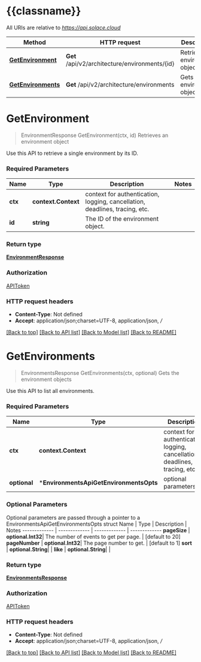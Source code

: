 # {{classname}}

All URIs are relative to *https://api.solace.cloud*

Method | HTTP request | Description
------------- | ------------- | -------------
[**GetEnvironment**](EnvironmentsApi.md#GetEnvironment) | **Get** /api/v2/architecture/environments/{id} | Retrieves an environment object
[**GetEnvironments**](EnvironmentsApi.md#GetEnvironments) | **Get** /api/v2/architecture/environments | Gets the environment objects

# **GetEnvironment**
> EnvironmentResponse GetEnvironment(ctx, id)
Retrieves an environment object

Use this API to retrieve a single environment by its ID.

### Required Parameters

Name | Type | Description  | Notes
------------- | ------------- | ------------- | -------------
 **ctx** | **context.Context** | context for authentication, logging, cancellation, deadlines, tracing, etc.
  **id** | **string**| The ID of the environment object. | 

### Return type

[**EnvironmentResponse**](EnvironmentResponse.md)

### Authorization

[APIToken](../README.md#APIToken)

### HTTP request headers

 - **Content-Type**: Not defined
 - **Accept**: application/json;charset=UTF-8, application/json, */*

[[Back to top]](#) [[Back to API list]](../README.md#documentation-for-api-endpoints) [[Back to Model list]](../README.md#documentation-for-models) [[Back to README]](../README.md)

# **GetEnvironments**
> EnvironmentsResponse GetEnvironments(ctx, optional)
Gets the environment objects

Use this API to list all environments.

### Required Parameters

Name | Type | Description  | Notes
------------- | ------------- | ------------- | -------------
 **ctx** | **context.Context** | context for authentication, logging, cancellation, deadlines, tracing, etc.
 **optional** | ***EnvironmentsApiGetEnvironmentsOpts** | optional parameters | nil if no parameters

### Optional Parameters
Optional parameters are passed through a pointer to a EnvironmentsApiGetEnvironmentsOpts struct
Name | Type | Description  | Notes
------------- | ------------- | ------------- | -------------
 **pageSize** | **optional.Int32**| The number of events to get per page. | [default to 20]
 **pageNumber** | **optional.Int32**| The page number to get. | [default to 1]
 **sort** | **optional.String**|  | 
 **like** | **optional.String**|  | 

### Return type

[**EnvironmentsResponse**](EnvironmentsResponse.md)

### Authorization

[APIToken](../README.md#APIToken)

### HTTP request headers

 - **Content-Type**: Not defined
 - **Accept**: application/json;charset=UTF-8, application/json, */*

[[Back to top]](#) [[Back to API list]](../README.md#documentation-for-api-endpoints) [[Back to Model list]](../README.md#documentation-for-models) [[Back to README]](../README.md)

